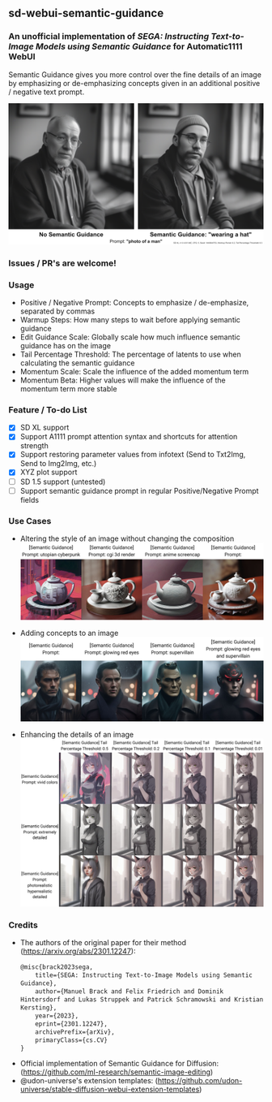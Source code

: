 ## sd-webui-semantic-guidance
### An unofficial implementation of *SEGA: Instructing Text-to-Image Models using Semantic Guidance* for Automatic1111 WebUI
Semantic Guidance gives you more control over the fine details of an image by emphasizing or de-emphasizing concepts given in an additional positive / negative text prompt.

![image](samples/comparison.png)

### Issues / PR's are welcome!

### Usage

* Positive / Negative Prompt: Concepts to emphasize / de-emphasize, separated by commas
* Warmup Steps: How many steps to wait before applying semantic guidance
* Edit Guidance Scale: Globally scale how much influence semantic guidance has on the image
* Tail Percentage Threshold: The percentage of latents to use when calculating the semantic guidance
* Momentum Scale: Scale the influence of the added momentum term
* Momentum Beta: Higher values will make the influence of the momentum term more stable

### Feature / To-do List
- [x] SD XL support  
- [x] Support A1111 prompt attention syntax and shortcuts for attention strength
- [x] Support restoring parameter values from infotext (Send to Txt2Img, Send to Img2Img, etc.)
- [x] XYZ plot support
- [ ] SD 1.5 support (untested)
- [ ] Support semantic guidance prompt in regular Positive/Negative Prompt fields

### Use Cases
- Altering the style of an image without changing the composition
![image](samples/style_change.jpg)

- Adding concepts to an image
![image](samples/concepts_1.jpg)

- Enhancing the details of an image
![image](samples/enhance.jpg)

### Credits
- The authors of the original paper for their method (https://arxiv.org/abs/2301.12247):
	```
	@misc{brack2023sega,
		title={SEGA: Instructing Text-to-Image Models using Semantic Guidance}, 
		author={Manuel Brack and Felix Friedrich and Dominik Hintersdorf and Lukas Struppek and Patrick Schramowski and Kristian Kersting},
		year={2023},
		eprint={2301.12247},
		archivePrefix={arXiv},
		primaryClass={cs.CV}
	}
	```
- Official implementation of Semantic Guidance for Diffusion: (https://github.com/ml-research/semantic-image-editing)
- @udon-universe's extension templates: (https://github.com/udon-universe/stable-diffusion-webui-extension-templates)

